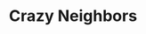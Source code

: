 --- 
title: "Crazy Neighbors"
publishdate: "2019-1-15T16:48:46+02:00"
src: "https://365manga.net/manga/crazy-neighbors"
image: "https://data.365manga.net/images/thumbnails/32501-crazy-neighbors.jpg"
description: " A girl who doesn't do her homework and dreams of becoming an amazing comic writer one day. In order to do that, she rushes to her to the place where the dreams begins!"
---